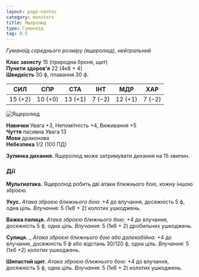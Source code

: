 ```yaml
---
layout: page-nontoc
category: monsters
title: Ящеролюд
type: Гуманоїд
tag: 0.5
---
```


_Гуманоїд середнього розміру (ящеролюд), нейтральний_

**Клас захисту** 15 (природна броня, щит)    
**Пункти здоров'я** 22 (4к8 + 4)    
**Швидкість** 30 ф, плавання 30 ф.

| СИЛ     | СПР     | СТА     | ІНТ    | МДР     | ХАР    |
| ------- | ------- | ------- | ------ | ------- | ------ |
| 15 (+2) | 10 (+0) | 13 (+1) | 7 (−2) | 12 (+1) | 7 (−2) |

![Ящеролюд](https://www.dndbeyond.com/avatars/thumbnails/30832/479/1000/1000/638063839674591734.png)

**Навички** Увага +3, Непомітність +4, Виживання +5    
**Чуття** пасивна Увага 13    
**Мови** драконова    
**Небезпека** 1/2 (100 ПД)

**Зупинка дихання.** Ящеролюд може затримувати дихання на 15 хвилин.

### Дії
**Мультиатака.** Ящеролюд робить дві атаки ближнього бою, кожну іншою зброєю.    

**Укус.** _Атака зброєю ближнього бою:_ +4 до влучання, досяжність 5 ф, одна ціль. _Влучання:_ 5 (1к6 + 2) колотих ушкоджень.    

**Важка палиця.** _Атака зброєю ближнього бою:_ +4 до влучання, досяжність 5 ф, одна ціль. _Влучання:_ 5 (1к6 + 2) дробильних ушкоджень.    

**Сулиця.** _ _Атака зброєю ближнього бою або далекобійна:_ +4 до влучання, досяжність 5 ф або відстань 30/120 ф, одна ціль. _Влучання:_ 5 (1к6 +2) колотих ушкоджень.    

**Шипастий щит.** _Атака зброєю ближнього бою:_ +4 до влучання, досяжність 5 ф, одна ціль. _Влучання:_ 5 (1к6 + 2) колотих ушкоджень.
